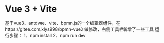 # Vue 3 + Vite

基于vue3、antdvue、vite、bpmn.js的一个编辑器组件，在https://gitee.com/xlys998/bpmn-vue3 做修改，右侧工具栏新增了一些工具
运行步骤：
1、npm install
2、npm run dev